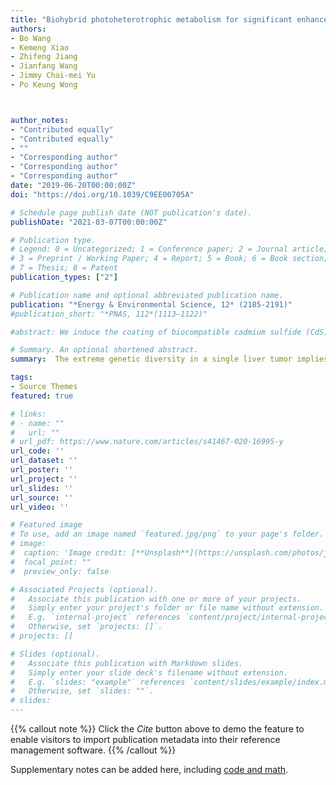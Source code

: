 ```yaml
---
title: "Biohybrid photoheterotrophic metabolism for significant enhancement of biological nitrogen fixation in pure microbial cultures"
authors:
- Bo Wang
- Kemeng Xiao
- Zhifeng Jiang
- Jianfang Wang
- Jimmy Chai-mei Yu
- Po Keung Wong



author_notes:
- "Contributed equally"
- "Contributed equally"
- ""
- "Corresponding author"
- "Corresponding author"
- "Corresponding author"
date: "2019-06-20T00:00:00Z"
doi: "https://doi.org/10.1039/C9EE00705A"

# Schedule page publish date (NOT publication's date).
publishDate: "2021-03-07T00:00:00Z"

# Publication type.
# Legend: 0 = Uncategorized; 1 = Conference paper; 2 = Journal article;
# 3 = Preprint / Working Paper; 4 = Report; 5 = Book; 6 = Book section;
# 7 = Thesis; 8 = Patent
publication_types: ["2"]

# Publication name and optional abbreviated publication name.
publication: "*Energy & Environmental Science, 12* (2185-2191)"
#publication_short: "*PNAS, 112*(1113–1122)"

#abstract: We induce the coating of biocompatible cadmium sulfide (CdS) nanoparticles (NPs) on the living cell surface of a versatile photoheterotrophic bacterium, Rhodopseudomonas palustris. The photo-induced electrons from the CdS NPs significantly improve the biological nitrogen fixation in pure cultures of R. palustris, as shown by increased nitrogenase activity, additional H2 evolution, elevated reducing equivalents, and increased intracellular ammonia and L-amino acids. As a result, an additional 153% of solid biomass is accumulated by the biohybrid cells, with outstanding photosynthetic efficiency of 6.73% and a nearly unaffected malate usage efficiency of 0.06 g h−1. The number of NPs and the cross-membrane interface both play important roles in the efficient generation and transduction of electrons. The biohybrid cells continuously fix N2 when sufficient N is available, thus revealing excessive reducing power. The Calvin cycle also contributes 28.1% to the additional solid biomass in the presence of available CO2. The CdS-coated photoheterotrophic cells exhibit excellent practical feasibility with an industrial waste carbon source under a solar/dark cycle. This study provides a facile and expandable strategy for other studies of visible-light-driven ambient N2 fixation and advanced solar-to-chemical conversion.

# Summary. An optional shortened abstract.
summary:  The extreme genetic diversity in a single liver tumor implies clonal evolution under the non-Darwinian mode.

tags:
- Source Themes
featured: true

# links:
# - name: ""
#   url: ""
# url_pdf: https://www.nature.com/articles/s41467-020-16995-y
url_code: ''
url_dataset: ''
url_poster: ''
url_project: ''
url_slides: ''
url_source: ''
url_video: ''

# Featured image
# To use, add an image named `featured.jpg/png` to your page's folder. 
# image:
#  caption: 'Image credit: [**Unsplash**](https://unsplash.com/photos/jdD8gXaTZsc)'
#  focal_point: ""
#  preview_only: false

# Associated Projects (optional).
#   Associate this publication with one or more of your projects.
#   Simply enter your project's folder or file name without extension.
#   E.g. `internal-project` references `content/project/internal-project/index.md`.
#   Otherwise, set `projects: []`.
# projects: []

# Slides (optional).
#   Associate this publication with Markdown slides.
#   Simply enter your slide deck's filename without extension.
#   E.g. `slides: "example"` references `content/slides/example/index.md`.
#   Otherwise, set `slides: ""`.
# slides:
---
```


{{% callout note %}}
Click the *Cite* button above to demo the feature to enable visitors to import publication metadata into their reference management software.
{{% /callout %}}

Supplementary notes can be added here, including [code and math](https://sourcethemes.com/academic/docs/writing-markdown-latex/).

